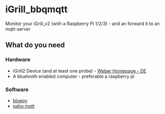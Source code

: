 # iGrill_bbqmqtt
Monitor your iGrill_v2 (with a Raspberry Pi 1/2/3) - and an forward it to an mqtt-server

## What do you need
### Hardware
* iGrill2 Device (and at least one probe) - [Weber Homepage - DE](http://www.weber.com/DE/de/zubehoer/werkzeuge/-igrill/7221.html)
* A bluetooth enabled computer - preferable a raspberry pi

### Software

* [bluepy](https://github.com/IanHarvey/bluepy)
* [paho mqtt](https://pypi.python.org/pypi/paho-mqtt/1.1)
